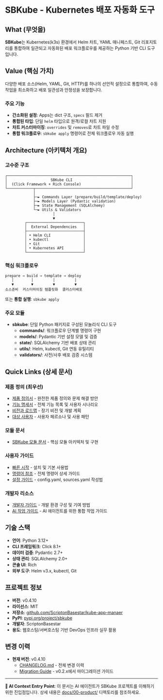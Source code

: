 # SBKube - Kubernetes 배포 자동화 도구

## What (무엇을)

**SBKube**는 Kubernetes(k3s) 환경에서 Helm 차트, YAML 매니페스트, Git 리포지토리를 통합하여 일관되고 자동화된 배포 워크플로우를 제공하는 Python 기반 CLI 도구입니다.

## Value (핵심 가치)

다양한 배포 소스(Helm, YAML, Git, HTTP)를 하나의 선언적 설정으로 통합하여, 수동 작업을 최소화하고 배포 일관성과 안정성을 보장합니다.

### 주요 기능

- **간소화된 설정**: Apps는 dict 구조, `specs` 필드 제거
- **통합된 타입**: 단일 `helm` 타입으로 원격/로컬 차트 지원
- **차트 커스터마이징**: `overrides` 및 `removes`로 차트 파일 수정
- **통합 워크플로우**: `sbkube apply` 명령어로 전체 워크플로우 자동 실행

## Architecture (아키텍처 개요)

### 고수준 구조

```
┌─────────────────────────────────────────────────────────┐
│                    SBKube CLI                           │
│  (Click Framework + Rich Console)                       │
└────────────┬────────────────────────────────────────────┘
             │
             ├─► Commands Layer (prepare/build/template/deploy)
             ├─► Models Layer (Pydantic validation)
             ├─► State Management (SQLAlchemy)
             └─► Utils & Validators
                      │
                      ▼
         ┌──────────────────────────┐
         │  External Dependencies   │
         ├──────────────────────────┤
         │ • Helm CLI               │
         │ • kubectl                │
         │ • Git                    │
         │ • Kubernetes API         │
         └──────────────────────────┘
```

### 핵심 워크플로우

```
prepare → build → template → deploy
   │        │         │         │
   ▼        ▼         ▼         ▼
소스준비  커스터마이징 템플릿화  클러스터배포
```

또는 **통합 실행**: `sbkube apply`

### 주요 모듈

- **sbkube**: 단일 Python 패키지로 구성된 모놀리식 CLI 도구
  - **commands/**: 워크플로우 단계별 명령어 구현
  - **models/**: Pydantic 기반 설정 모델 및 검증
  - **state/**: SQLAlchemy 기반 배포 상태 관리
  - **utils/**: Helm, kubectl, Git 연동 유틸리티
  - **validators/**: 사전/사후 배포 검증 시스템

## Quick Links (상세 문서)

### 제품 정의 (최우선)

- [제품 정의서](docs/00-product/product-definition.md) - 완전한 제품 정의와 문제 해결 방안
- [기능 명세서](docs/00-product/product-spec.md) - 전체 기능 목록 및 사용자 시나리오
- [비전과 로드맵](docs/00-product/vision-roadmap.md) - 장기 비전 및 개발 계획
- [대상 사용자](docs/00-product/target-users.md) - 사용자 페르소나 및 사용 패턴

### 모듈 문서

- [SBKube 모듈 문서](docs/10-modules/sbkube/MODULE.md) - 핵심 모듈 아키텍처 및 구현

### 사용자 가이드

- [빠른 시작](docs/01-getting-started/README.md) - 설치 및 기본 사용법
- [명령어 참조](docs/02-features/commands.md) - 전체 명령어 상세 가이드
- [설정 가이드](docs/03-configuration/README.md) - config.yaml, sources.yaml 작성법

### 개발자 리소스

- [개발자 가이드](docs/04-development/README.md) - 개발 환경 구성 및 기여 방법
- [AI 작업 가이드](CLAUDE.md) - AI 에이전트를 위한 통합 작업 가이드

## 기술 스택

- **언어**: Python 3.12+
- **CLI 프레임워크**: Click 8.1+
- **데이터 검증**: Pydantic 2.7+
- **상태 관리**: SQLAlchemy 2.0+
- **콘솔 UI**: Rich
- **외부 도구**: Helm v3.x, kubectl, Git

## 프로젝트 정보

- **버전**: v0.4.10
- **라이선스**: MIT
- **저장소**: [github.com/ScriptonBasestar/kube-app-manaer](https://github.com/ScriptonBasestar/kube-app-manaer)
- **PyPI**: [pypi.org/project/sbkube](https://pypi.org/project/sbkube/)
- **개발자**: ScriptonBasestar
- **용도**: 웹호스팅/서버호스팅 기반 DevOps 인프라 실무 활용

## 변경 이력

- **현재 버전**: v0.4.10
  - [CHANGELOG.md](CHANGELOG.md) - 전체 변경 이력
  - [Migration Guide](docs/MIGRATION.md) - v0.2.x에서 마이그레이션 가이드

______________________________________________________________________

**🎯 AI Context Entry Point**: 이 문서는 AI 에이전트가 SBKube 프로젝트를 이해하기 위한 진입점입니다. 상세 내용은 [docs/00-product/](docs/00-product/)
디렉토리를 참조하세요.
